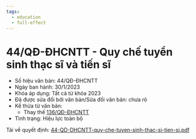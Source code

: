 ```yaml
---
tags:
  - education
  - full-effect
---
```


# 44/QĐ-ĐHCNTT - Quy chế tuyển sinh thạc sĩ và tiến sĩ

- Số hiệu văn bản: 44/QĐ-ĐHCNTT 
- Ngày ban hành: 30/1/2023
- Khóa áp dụng: Tất cả từ khóa 2023
- Đã được sửa đổi bởi văn bản/Sửa đổi văn bản: chưa rõ
- Kế thừa từ văn bản: 
    - Thay thế [136/QĐ-ĐHCNTT](136-QD-DHCNTT.md)
- Tình trạng: Hiệu lực toàn bộ

Tải về quyết định: [44-QD-DHCNTT-quy-che-tuyen-sinh-thac-si-tien-si.pdf](../files/2023QuyDinhMaster/44-QD-DHCNTT-quy-che-tuyen-sinh-thac-si-tien-si.pdf)

